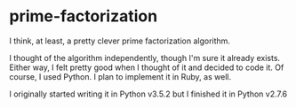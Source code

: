 # prime-factorization
I think, at least, a pretty clever prime factorization algorithm.

I thought of the algorithm independently, though I'm sure it already exists. Either way, I felt pretty good when I thought of it and decided to code it. Of course, I used Python. I plan to implement it in Ruby, as well.

I originally started writing it in Python v3.5.2 but I finished it in Python v2.7.6
